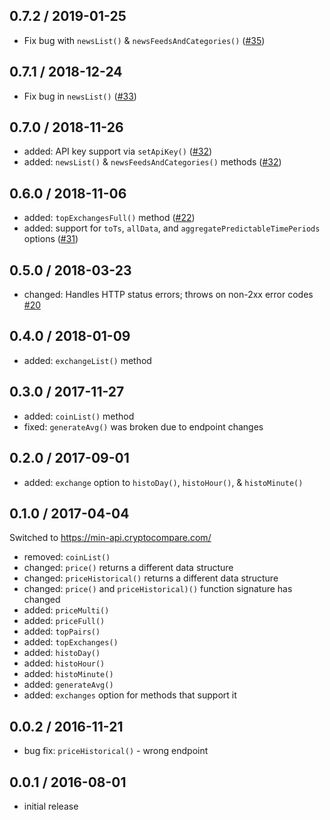 0.7.2 / 2019-01-25
------------------

- Fix bug with `newsList()` & `newsFeedsAndCategories()` ([#35](https://github.com/exodusmovement/cryptocompare/pull/35))

0.7.1 / 2018-12-24
------------------

- Fix bug in `newsList()` ([#33](https://github.com/exodusmovement/cryptocompare/pull/33))

0.7.0 / 2018-11-26
------------------

- added: API key support via `setApiKey()` ([#32](https://github.com/exodusmovement/cryptocompare/pull/32))
- added: `newsList()` & `newsFeedsAndCategories()` methods ([#32](https://github.com/exodusmovement/cryptocompare/pull/32))

0.6.0 / 2018-11-06
------------------

- added: `topExchangesFull()` method ([#22](https://github.com/exodusmovement/cryptocompare/pull/22))
- added: support for `toTs`, `allData`, and `aggregatePredictableTimePeriods` options ([#31](https://github.com/exodusmovement/cryptocompare/pull/31))

0.5.0 / 2018-03-23
------------------

- changed: Handles HTTP status errors; throws on non-2xx error codes [#20](https://github.com/ExodusMovement/cryptocompare/pull/20)

0.4.0 / 2018-01-09
------------------

- added: `exchangeList()` method

0.3.0 / 2017-11-27
------------------

- added: `coinList()` method
- fixed: `generateAvg()` was broken due to endpoint changes

0.2.0 / 2017-09-01
------------------

- added: `exchange` option to `histoDay()`, `histoHour()`, & `histoMinute()`

0.1.0 / 2017-04-04
------------------

Switched to https://min-api.cryptocompare.com/

- removed: `coinList()`
- changed: `price()` returns a different data structure
- changed: `priceHistorical()` returns a different data structure
- changed: `price()` and `priceHistorical)()` function signature has changed
- added: `priceMulti()`
- added: `priceFull()`
- added: `topPairs()`
- added: `topExchanges()`
- added: `histoDay()`
- added: `histoHour()`
- added: `histoMinute()`
- added: `generateAvg()`
- added: `exchanges` option for methods that support it

0.0.2 / 2016-11-21
------------------
- bug fix: `priceHistorical()` - wrong endpoint

0.0.1 / 2016-08-01
------------------
- initial release
